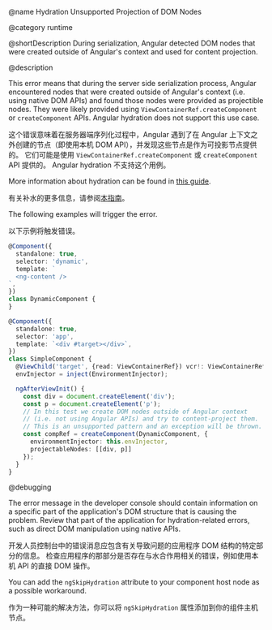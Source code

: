@name Hydration Unsupported Projection of DOM Nodes

@category runtime

@shortDescription During serialization, Angular detected DOM nodes that were created outside of Angular's context and used for content projection.

@description

This error means that during the server side serialization process, Angular encountered nodes that were created outside of Angular's context \(i.e. using native DOM APIs\) and found those nodes were provided as projectible nodes. They were likely provided using `ViewContainerRef.createComponent` or `createComponent` APIs. Angular hydration does not support this use case.

这个错误意味着在服务器端序列化过程中，Angular 遇到了在 Angular 上下文之外创建的节点（即使用本机 DOM API），并发现这些节点是作为可投影节点提供的。 它们可能是使用 `ViewContainerRef.createComponent` 或 `createComponent` API 提供的。 Angular hydration 不支持这个用例。

More information about hydration can be found in [this guide](guide/hydration).

有关补水的更多信息，请参阅[本指南](guide/hydration)。

The following examples will trigger the error.

以下示例将触发错误。

```typescript
@Component({
  standalone: true,
  selector: 'dynamic',
  template: `
  <ng-content />
`,
})
class DynamicComponent {
}

@Component({
  standalone: true,
  selector: 'app',
  template: `<div #target></div>`,
})
class SimpleComponent {
  @ViewChild('target', {read: ViewContainerRef}) vcr!: ViewContainerRef;
  envInjector = inject(EnvironmentInjector);

  ngAfterViewInit() {
    const div = document.createElement('div');
    const p = document.createElement('p');
    // In this test we create DOM nodes outside of Angular context
    // (i.e. not using Angular APIs) and try to content-project them.
    // This is an unsupported pattern and an exception will be thrown.
    const compRef = createComponent(DynamicComponent, {
      environmentInjector: this.envInjector,
      projectableNodes: [[div, p]]
    });
  }
}
```

@debugging

The error message in the developer console should contain information on a specific part of the application's DOM structure that is causing the problem. Review that part of the application for hydration-related errors, such as direct DOM manipulation using native APIs.

开发人员控制台中的错误消息应包含有关导致问题的应用程序 DOM 结构的特定部分的信息。 检查应用程序的那部分是否存在与水合作用相关的错误，例如使用本机 API 的直接 DOM 操作。

You can add the `ngSkipHydration` attribute to your component host node as a possible workaround.

作为一种可能的解决方法，你可以将 `ngSkipHydration` 属性添加到你的组件主机节点。
